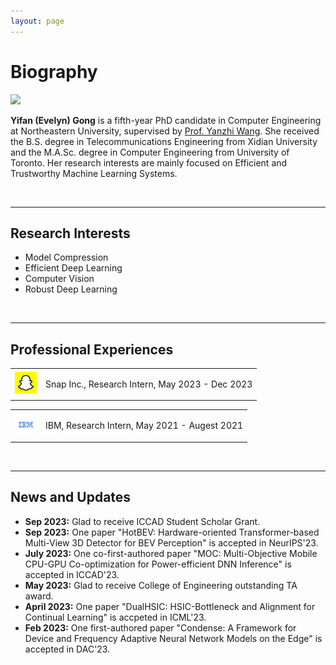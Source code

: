 ```yaml
---
layout: page
---
```


# Biography

<img src="https://yifanfanfanfan.github.io/yifangong.jpg" class="floatpic" width="360">

**Yifan (Evelyn) Gong** is a fifth-year PhD candidate in Computer Engineering at Northeastern University, supervised by [Prof. Yanzhi Wang](https://web.northeastern.edu/yanzhiwang/#_ga=2.133348103.863566394.1694570386-1581901161.1692209067). She received the B.S. degree in Telecommunications Engineering from Xidian University and the M.A.Sc. degree in Computer Engineering from University of Toronto. Her research interests are mainly focused on Efficient and Trustworthy Machine Learning Systems. 


<br>

---

## Research Interests

- Model Compression
- Efficient Deep Learning
- Computer Vision
- Robust Deep Learning



<br>

---

## Professional Experiences

<div align="left">
<table rules="none">
<tr>
<td>
  <img src="images/snap_logo.jpeg" style="zoom:35%"  alt="图片名称"/>
</td>
<td>
  <p> Snap Inc., Research Intern, May 2023 - Dec 2023  </p>
  <p> </p>
</td>
</tr>
</table>    
</div>

<div align="left">
<table rules="none">
<tr>
<td>
  <img src="images/ibm_logo.jpeg" style="zoom:35%"  alt="图片名称"/>

</td>
<td>
  <p> IBM,  Research Intern, May 2021 - Augest 2021 </p>
  <p> </p>
</td>
</tr>
</table>    
</div>



<br>


---

## News and Updates

- **Sep 2023:** Glad to receive ICCAD Student Scholar Grant.
- **Sep 2023:** One paper "HotBEV: Hardware-oriented Transformer-based Multi-View 3D Detector for BEV Perception" is accepted in NeurIPS'23.
- **July 2023:** One co-first-authored paper "MOC: Multi-Objective Mobile CPU-GPU Co-optimization for Power-efficient DNN Inference" is accepted in ICCAD'23.
- **May 2023:** Glad to receive College of Engineering outstanding TA award.
- **April 2023:** One paper "DualHSIC: HSIC-Bottleneck and Alignment for Continual Learning" is accpeted in ICML'23.
- **Feb 2023:** One first-authored paper "Condense: A Framework for Device and Frequency Adaptive Neural Network Models on the Edge" is accepted in DAC'23.
